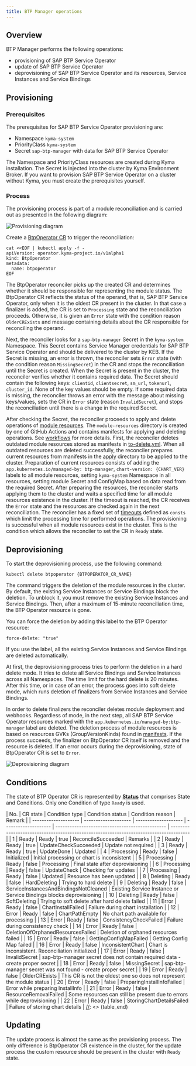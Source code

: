 ```yaml
---
title: BTP Manager operations 
---
```


## Overview

BTP Manager performs the following operations:

- provisioning of SAP BTP Service Operator
- update of SAP BTP Service Operator
- deprovisioning of SAP BTP Service Operator and its resources, Service Instances and Service Bindings

## Provisioning

### Prerequisites

The prerequisites for SAP BTP Service Operator provisioning are:

- Namespace `kyma-system`
- PriorityClass `kyma-system`
- Secret `sap-btp-manager` with data for SAP BTP Service Operator

The Namespace and PriorityClass resources are created during Kyma installation. The Secret is injected into the cluster
by Kyma Environment Broker. If you want to provision SAP BTP Service Operator on a cluster without Kyma, you must create
the prerequisites yourself.

### Process

The provisioning process is part of a module reconciliation and is carried out as presented in the following diagram:

![Provisioning diagram](./assets/provisioning.svg)

Create a [BtpOperator CR](../api/v1alpha1/btpoperator_types.go) to trigger the reconciliation:

```shell
cat <<EOF | kubectl apply -f -
apiVersion: operator.kyma-project.io/v1alpha1
kind: BtpOperator
metadata:
  name: btpoperator
EOF
```

The BtpOperator reconciler picks up the created CR and determines whether it should be responsible for representing the
module status. The BtpOperator CR reflects the status of the operand, that is, SAP BTP Service Operator, only when it is
the oldest CR present in the cluster. In that case a finalizer is added, the CR is set to `Processing` state and the
reconciliation proceeds.
Otherwise, it is given an `Error` state with the condition reason `OlderCRExists` and message containing details
about the CR responsible for reconciling the operand.

Next, the reconciler looks for a `sap-btp-manager` Secret in the `kyma-system` Namespace. This Secret contains Service
Manager credentials for SAP BTP Service Operator and should be delivered to the cluster by KEB. If the Secret is
missing, an error is thrown, the reconciler sets `Error` state (with the condition reason `MissingSecret`) in the CR and stops the reconciliation until the Secret
is created. When the Secret is present in the cluster, the reconciler verifies whether it contains required data. The
Secret should contain the following keys: `clientid`, `clientsecret`, `sm_url`, `tokenurl`, `cluster_id`. None of the
key values should be empty. If some required data is missing, the reconciler throws an error with the message about
missing keys/values, sets the CR in `Error` state (reason `InvalidSecret`), and stops the reconciliation until there is a change in the required
Secret.

After checking the Secret, the reconciler proceeds to apply and delete operations of [module resources](../module-resources).
The `module-resources` directory is created by one of GitHub Actions and contains manifests for applying and deleting operations. See [workflows](workflows.md#auto-update-chart-and-resources) for more details.
First, the reconciler deletes outdated module resources stored as manifests in [to-delete.yml](../module-resources/delete/to-delete.yml).
When all outdated resources are deleted successfully, the reconciler prepares current resources from manifests in the [apply](../module-resources/apply) directory to be applied to the cluster.
Preparation of current resources consists of adding the `app.kubernetes.io/managed-by: btp-manager`, `chart-version: {CHART_VER}` labels to all module resources, 
setting `kyma-system` Namespace in all resources, setting module Secret and ConfigMap based on data read from the required Secret. 
After preparing the resources, the reconciler starts applying them to the cluster and waits a specified time for all module resources existence in the cluster. 
If the timeout is reached, the CR receives the `Error` state and the resources are checked again in the next reconciliation. The reconciler has a fixed
set of [timeouts](../controllers/btpoperator_controller.go) defined as `consts` which limit the processing time
for performed operations. The provisioning is successful when all module resources exist in the cluster. This is the
condition which allows the reconciler to set the CR in `Ready` state.

## Deprovisioning

To start the deprovisioning process, use the following command:

```
kubectl delete btpoperator {BTPOPERATOR_CR_NAME}
```

The command triggers the deletion of the module resources in the cluster. By default, the existing Service Instances or Service Bindings block the deletion. To unblock it, you must remove the existing Service Instances and Service Bindings. Then, after a maximum of 15-minute reconciliation time, the BTP Operator resource is gone.

You can force the deletion by adding this label to the BTP Operator resource:
```
force-delete: "true"
```
If you use the label, all the existing Service Instances and Service Bindings are deleted automatically.

At first, the deprovisioning process tries to perform the deletion in a hard delete mode. It tries to delete all 
Service Bindings and Service Instances across all Namespaces. The time limit for the hard delete is 20 minutes. 
After this time, or in case of an error, the process goes into soft delete mode, which runs deletion of finalizers from Service Instances and Service Bindings.

In order to delete finalizers the reconciler deletes module deployment and webhooks.
Regardless of mode, in the next step, all SAP BTP Service Operator resources marked with the `app.kubernetes.io/managed-by:btp-manager`
label are deleted. The deletion process of module resources is based on resources GVKs (GroupVersionKinds) found in [manifests](../module-resources).
If the process succeeds, the finalizer on BtpOperator CR itself is removed and the resource is deleted.
If an error occurs during the deprovisioning, state of BtpOperator CR is set to `Error`.

![Deprovisioning diagram](./assets/deprovisioning.svg)

## Conditions
The state of BTP Operator CR is represented by [**Status**](https://github.com/kyma-project/module-manager/blob/main/pkg/declarative/v2/object.go#L23) that comprises State
and Conditions.
Only one Condition of type `Ready` is used.

[//]: <> (table_start)
| No.                  | CR state             | Condition type       | Condition status     | Condition reason                                | Remark                                                                                 |
| -------------------- | -------------------- | -------------------- | -------------------- | ----------------------------------------------- | -------------------------------------------------------------------------------------- |
| 1                    | Ready                | Ready                | true                 | ReconcileSucceeded                              | Remarks                                                                                |
| 2                    | Ready                | Ready                | true                 | UpdateCheckSucceeded                            | Update not required                                                                    |
| 3                    | Ready                | Ready                | true                 | UpdateDone                                      | Updated                                                                                |
| 4                    | Processing           | Ready                | false                | Initialized                                     | Initial processing or chart is inconsistent                                            |
| 5                    | Processing           | Ready                | false                | Processing                                      | Final state after deprovisioning                                                       |
| 6                    | Processing           | Ready                | false                | UpdateCheck                                     | Checking for updates                                                                   |
| 7                    | Processing           | Ready                | false                | Updated                                         | Resource has been updated                                                              |
| 8                    | Deleting             | Ready                | false                | HardDeleting                                    | Trying to hard delete                                                                  |
| 9                    | Deleting             | Ready                | false                | ServiceInstancesAndBindingsNotCleaned           | Existing Service Instance or Service Bindings blocks deprovisioning                    |
| 10                   | Deleting             | Ready                | false                | SoftDeleting                                    | Trying to soft delete after hard delete failed                                         |
| 11                   | Error                | Ready                | false                | ChartInstallFailed                              | Failure during chart installation                                                      |
| 12                   | Error                | Ready                | false                | ChartPathEmpty                                  | No chart path available for processing                                                 |
| 13                   | Error                | Ready                | false                | ConsistencyCheckFailed                          | Failure during consistency check                                                       |
| 14                   | Error                | Ready                | false                | DeletionOfOrphanedResourcesFailed               | Deletion of orphaned resources failed                                                  |
| 15                   | Error                | Ready                | false                | GettingConfigMapFailed                          | Getting Config Map failed                                                              |
| 16                   | Error                | Ready                | false                | InconsistentChart                               | Chart is inconsistent. Reconciliation initialized                                      |
| 17                   | Error                | Ready                | false                | InvalidSecret                                   | sap-btp-manager secret does not contain required data - create proper secret           |
| 18                   | Error                | Ready                | false                | MissingSecret                                   | sap-btp-manager secret was not found - create proper secret                            |
| 19                   | Error                | Ready                | false                | OlderCRExists                                   | This CR is not the oldest one so does not represent the module status                  |
| 20                   | Error                | Ready                | false                | PreparingInstallInfoFailed                      | Error while preparing InstallInfo                                                      |
| 21                   | Error                | Ready                | false                | ResourceRemovalFailed                           | Some resources can still be present due to errors while deprovisioning                 |
| 22                   | Error                | Ready                | false                | StoringChartDetailsFailed                       | Failure of storing chart details                                                       |
[//]: <> (table_end)

## Updating

The update process is almost the same as the provisioning process. The only difference is BtpOperator CR existence in the cluster, 
for the update process the custom resource should be present in the cluster with `Ready` state.  
